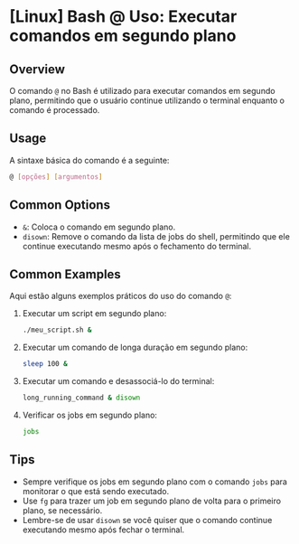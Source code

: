 # [Linux] Bash @ Uso: Executar comandos em segundo plano

## Overview
O comando `@` no Bash é utilizado para executar comandos em segundo plano, permitindo que o usuário continue utilizando o terminal enquanto o comando é processado.

## Usage
A sintaxe básica do comando é a seguinte:

```bash
@ [opções] [argumentos]
```

## Common Options
- `&`: Coloca o comando em segundo plano.
- `disown`: Remove o comando da lista de jobs do shell, permitindo que ele continue executando mesmo após o fechamento do terminal.

## Common Examples
Aqui estão alguns exemplos práticos do uso do comando `@`:

1. Executar um script em segundo plano:
   ```bash
   ./meu_script.sh &
   ```

2. Executar um comando de longa duração em segundo plano:
   ```bash
   sleep 100 &
   ```

3. Executar um comando e desassociá-lo do terminal:
   ```bash
   long_running_command & disown
   ```

4. Verificar os jobs em segundo plano:
   ```bash
   jobs
   ```

## Tips
- Sempre verifique os jobs em segundo plano com o comando `jobs` para monitorar o que está sendo executado.
- Use `fg` para trazer um job em segundo plano de volta para o primeiro plano, se necessário.
- Lembre-se de usar `disown` se você quiser que o comando continue executando mesmo após fechar o terminal.